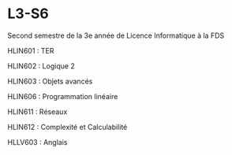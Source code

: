 # L3-S6
Second semestre de la 3e année de Licence Informatique à la FDS

HLIN601 : TER

HLIN602 : Logique 2

HLIN603 : Objets avancés

HLIN606 : Programmation linéaire

HLIN611 : Réseaux

HLIN612 : Complexité et Calculabilité

HLLV603 : Anglais
